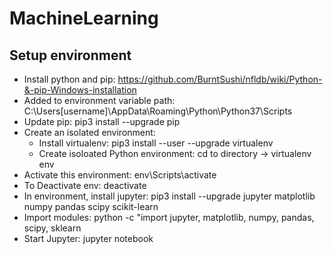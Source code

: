 # MachineLearning
## Setup environment
* Install python and pip: https://github.com/BurntSushi/nfldb/wiki/Python-&-pip-Windows-installation
* Added to environment variable path: C:\Users\[username]\AppData\Roaming\Python\Python37\Scripts
* Update pip: pip3 install --upgrade pip
* Create an isolated environment: 
  * Install virtualenv: pip3 install --user --upgrade virtualenv
  * Create isoloated Python environment: cd to directory -> virtualenv env
* Activate this environment: env\Scripts\activate
* To Deactivate env: deactivate 
* In environment, install jupyter: pip3 install --upgrade jupyter matplotlib numpy pandas scipy scikit-learn
* Import modules: python -c "import jupyter, matplotlib, numpy, pandas, scipy, sklearn
* Start Jupyter: jupyter notebook